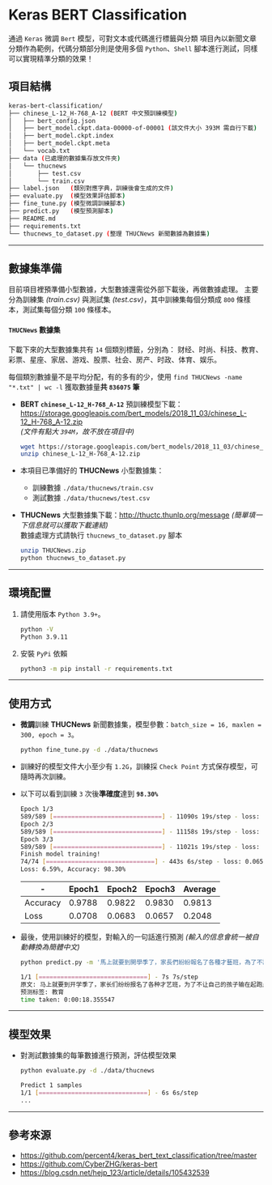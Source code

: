 # Keras BERT Classification

通過 `Keras` 微調 `Bert` 模型，可對文本或代碼進行標籤與分類
項目內以新聞文章分類作為範例，代碼分類部分則是使用多個 `Python`、`Shell` 腳本進行測試，同樣可以實現精準分類的效果！

## 項目結構

```bash
keras-bert-classification/
├── chinese_L-12_H-768_A-12 (BERT 中文預訓練模型)
│   ├── bert_config.json
│   ├── bert_model.ckpt.data-00000-of-00001 (該文件大小 393M 需自行下載)
│   ├── bert_model.ckpt.index
│   ├── bert_model.ckpt.meta
│   └── vocab.txt
├── data (已處理的數據集存放文件夾)
│   └── thucnews
│       ├── test.csv
│       └── train.csv
├── label.json   (類別對應字典，訓練後會生成的文件)
├── evaluate.py  (模型效果評估脚本)
├── fine_tune.py (模型微調訓練腳本)
├── predict.py   (模型預測腳本)
├── README.md
├── requirements.txt
└── thucnews_to_dataset.py (整理 THUCNews 新聞數據為數據集)
```

---

## 數據集準備

目前項目裡預準備小型數據，大型數據還需從外部下載後，再做數據處理。
主要分為訓練集 *(train.csv)* 與測試集 *(test.csv)*，其中訓練集每個分類成 `800` 條樣本，測試集每個分類 `100` 條樣本。

#### `THUCNews` 數據集
下載下來的大型數據集共有 `14` 個類別標籤，分別為：
财经、时尚、科技、教育、彩票、星座、家居、游戏、股票、社会、房产、时政、体育、娱乐。

每個類別數據量不是平均分配，有的多有的少，使用 `find THUCNews -name "*.txt" | wc -l` 獲取數據量**共 `836075` 筆**

  - **BERT `chinese_L-12_H-768_A-12`** 預訓練模型下載：https://storage.googleapis.com/bert_models/2018_11_03/chinese_L-12_H-768_A-12.zip
    <br>*(文件有點大 `394M`，故不放在項目中)*

    ```bash
    wget https://storage.googleapis.com/bert_models/2018_11_03/chinese_L-12_H-768_A-12.zip
    unzip chinese_L-12_H-768_A-12.zip
    ```

  - 本項目已準備好的 **THUCNews** 小型數據集：
    - 訓練數據 `./data/thucnews/train.csv`
    - 測試數據 `./data/thucnews/test.csv`
  - **THUCNews** 大型數據集下載：http://thuctc.thunlp.org/message *(簡單填一下信息就可以獲取下載連結)*
    <br>數據處理方式請執行 `thucnews_to_dataset.py` 腳本

    ```bash
    unzip THUCNews.zip
    python thucnews_to_dataset.py
    ```

---

## 環境配置

1. 請使用版本 `Python 3.9+`。

    ```bash
    python -V
    Python 3.9.11
    ```

2. 安裝 `PyPi` 依賴

    ```bash
    python3 -m pip install -r requirements.txt
    ```

---

## 使用方式

  - **微調**訓練 **THUCNews** 新聞數據集，模型參數：`batch_size = 16, maxlen = 300, epoch = 3`。

    ```bash
    python fine_tune.py -d ./data/thucnews
    ```

  - 訓練好的模型文件大小至少有 `1.2G`，訓練採 `Check Point` 方式保存模型，可隨時再次訓練。
  - 以下可以看到訓練 `3` 次後**準確度**達到 **`98.30%`**

    ```bash
    Epoch 1/3
    589/589 [==============================] - 11090s 19s/step - loss: 0.0914 - accuracy: 0.9712 - val_loss: 0.0708 - val_accuracy: 0.9788 - lr: 1.0000e-05
    Epoch 2/3
    589/589 [==============================] - 11158s 19s/step - loss: 0.0626 - accuracy: 0.9809 - val_loss: 0.0683 - val_accuracy: 0.9822 - lr: 1.0000e-05
    Epoch 3/3
    589/589 [==============================] - 11021s 19s/step - loss: 0.0592 - accuracy: 0.9820 - val_loss: 0.0657 - val_accuracy: 0.9830 - lr: 1.0000e-05
    Finish model training!
    74/74 [==============================] - 443s 6s/step - loss: 0.0659 - accuracy: 0.9830
    Loss: 6.59%, Accuracy: 98.30%
    ```

    |    -     | Epoch1 | Epoch2 | Epoch3 | Average |
    | -------- | ------ | ------ | ------ | ------- |
    | Accuracy | 0.9788 | 0.9822 | 0.9830 | 0.9813  |
    | Loss     | 0.0708 | 0.0683 | 0.0657 | 0.2048  |

  - 最後，使用訓練好的模型，對輸入的一句話進行預測 *(輸入的信息會統一被自動轉換為簡體中文)*

    ```bash
    python predict.py -m '馬上就要到開學季了，家長們紛紛報名了各種才藝班，為了不讓自己的孩子輸在 起跑點！'
    ```

    ```bash
    1/1 [==============================] - 7s 7s/step
    原文: 马上就要到开学季了，家长们纷纷报名了各种才艺班，为了不让自己的孩子输在起跑点！
    预测标签: 教育
    time taken: 0:00:18.355547
    ```

---

## 模型效果

  - 對測試數據集的每筆數據進行預測，評估模型效果

    ```bash
    python evaluate.py -d ./data/thucnews
    ```

    ```bash
    Predict 1 samples
    1/1 [==============================] - 6s 6s/step
    ...
    ```

---

## 參考來源

  - https://github.com/percent4/keras_bert_text_classification/tree/master
  - https://github.com/CyberZHG/keras-bert
  - https://blog.csdn.net/hejp_123/article/details/105432539
